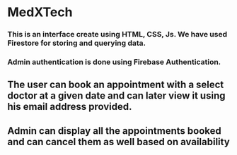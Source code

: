 # MedXTech

### This is an interface create using HTML, CSS, Js. We have used Firestore for storing and querying data. 
### Admin authentication is done using Firebase Authentication.

## The user can book an appointment with a select doctor at a given date and can later view it using his email address provided.

## Admin can display all the appointments booked and can cancel them as well based on availability
